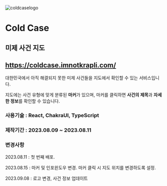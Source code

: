 ![coldcaselogo](https://github.com/krapli441/ColdCase/assets/108733795/00691306-248f-41bf-9639-173d70a9eb4a)

# Cold Case


## 미제 사건 지도

## https://coldcase.imnotkrapli.com/

대한민국에서 아직 해결되지 못한 미제 사건들을 지도에서 확인할 수 있는 서비스입니다.

지도에는 사건 유형에 맞게 분류된 **마커**가 있으며, 마커를 클릭하면 **사건의 제목**과 **자세한 정보**를 확인할 수 있습니다.

### 사용기술 : React, ChakraUI, TypeScript

### 제작기간 : 2023.08.09 ~ 2023.08.11

### 변경사항

2023.08.11 : 첫 번째 배포.

2023.08.15 : 마커 및 인포윈도우 변경. 마커 클릭 시 지도 위치를 변경하도록 설정.

2023.09.08 : 로고 변경, 사건 정보 업데이트
